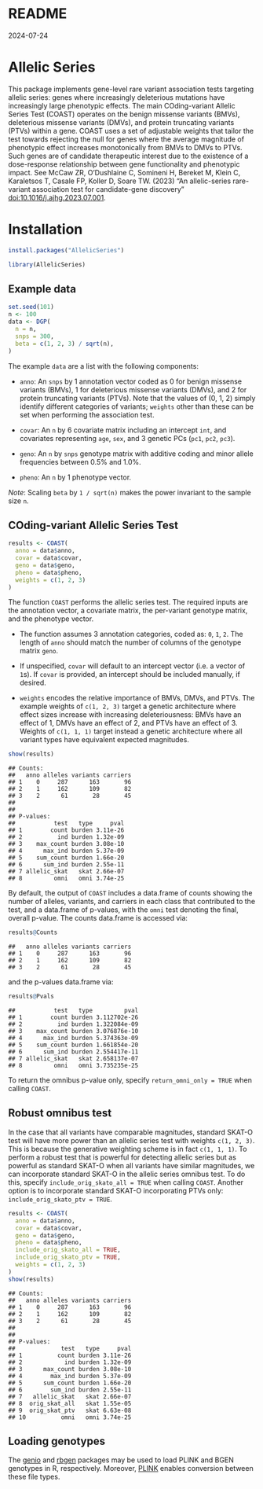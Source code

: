 README
================
2024-07-24

# Allelic Series

This package implements gene-level rare variant association tests
targeting allelic series: genes where increasingly deleterious mutations
have increasingly large phenotypic effects. The main COding-variant
Allelic Series Test (COAST) operates on the benign missense variants
(BMVs), deleterious missense variants (DMVs), and protein truncating
variants (PTVs) within a gene. COAST uses a set of adjustable weights
that tailor the test towards rejecting the null for genes where the
average magnitude of phenotypic effect increases monotonically from BMVs
to DMVs to PTVs. Such genes are of candidate therapeutic interest due to
the existence of a dose-response relationship between gene functionality
and phenotypic impact. See McCaw ZR, O’Dushlaine C, Somineni H, Bereket
M, Klein C, Karaletsos T, Casale FP, Koller D, Soare TW. (2023) “An
allelic-series rare-variant association test for candidate-gene
discovery”
[doi:10.1016/j.ajhg.2023.07.001](https://www.cell.com/ajhg/fulltext/S0002-9297(23)00241-0).

# Installation

``` r
install.packages("AllelicSeries")
```

``` r
library(AllelicSeries)
```

## Example data

``` r
set.seed(101)
n <- 100
data <- DGP(
  n = n,
  snps = 300,
  beta = c(1, 2, 3) / sqrt(n),
)
```

The example `data` are a list with the following components:

- `anno`: An `snps` by 1 annotation vector coded as 0 for benign
  missense variants (BMVs), 1 for deleterious missense variants (DMVs),
  and 2 for protein truncating variants (PTVs). Note that the values of
  (0, 1, 2) simply identify different categories of variants; `weights`
  other than these can be set when performing the association test.

- `covar`: An `n` by 6 covariate matrix including an intercept `int`,
  and covariates representing `age`, `sex`, and 3 genetic PCs (`pc1`,
  `pc2`, `pc3`).

- `geno`: An `n` by `snps` genotype matrix with additive coding and
  minor allele frequencies between 0.5% and 1.0%.

- `pheno`: An `n` by 1 phenotype vector.

*Note*: Scaling `beta` by `1 / sqrt(n)` makes the power invariant to the
sample size `n`.

## COding-variant Allelic Series Test

``` r
results <- COAST(
  anno = data$anno,
  covar = data$covar,
  geno = data$geno,
  pheno = data$pheno,
  weights = c(1, 2, 3)
)
```

The function `COAST` performs the allelic series test. The required
inputs are the annotation vector, a covariate matrix, the per-variant
genotype matrix, and the phenotype vector.

- The function assumes 3 annotation categories, coded as: `0`, `1`, `2`.
  The length of `anno` should match the number of columns of the
  genotype matrix `geno`.

- If unspecified, `covar` will default to an intercept vector (i.e. a
  vector of `1`s). If `covar` is provided, an intercept should be
  included manually, if desired.

- `weights` encodes the relative importance of BMVs, DMVs, and PTVs. The
  example weights of `c(1, 2, 3)` target a genetic architecture where
  effect sizes increase with increasing deleteriousness: BMVs have an
  effect of 1, DMVs have an effect of 2, and PTVs have an effect of 3.
  Weights of `c(1, 1, 1)` target instead a genetic architecture where
  all variant types have equivalent expected magnitudes.

``` r
show(results)
```

    ## Counts:
    ##   anno alleles variants carriers
    ## 1    0     287      163       96
    ## 2    1     162      109       82
    ## 3    2      61       28       45
    ## 
    ## 
    ## P-values:
    ##           test   type     pval
    ## 1        count burden 3.11e-26
    ## 2          ind burden 1.32e-09
    ## 3    max_count burden 3.08e-10
    ## 4      max_ind burden 5.37e-09
    ## 5    sum_count burden 1.66e-20
    ## 6      sum_ind burden 2.55e-11
    ## 7 allelic_skat   skat 2.66e-07
    ## 8         omni   omni 3.74e-25

By default, the output of `COAST` includes a data.frame of counts
showing the number of alleles, variants, and carriers in each class that
contributed to the test, and a data.frame of p-values, with the `omni`
test denoting the final, overall p-value. The counts data.frame is
accessed via:

``` r
results@Counts
```

    ##   anno alleles variants carriers
    ## 1    0     287      163       96
    ## 2    1     162      109       82
    ## 3    2      61       28       45

and the p-values data.frame via:

``` r
results@Pvals
```

    ##           test   type         pval
    ## 1        count burden 3.112702e-26
    ## 2          ind burden 1.322084e-09
    ## 3    max_count burden 3.076876e-10
    ## 4      max_ind burden 5.374363e-09
    ## 5    sum_count burden 1.661854e-20
    ## 6      sum_ind burden 2.554417e-11
    ## 7 allelic_skat   skat 2.658137e-07
    ## 8         omni   omni 3.735235e-25

To return the omnibus p-value only, specify `return_omni_only = TRUE`
when calling `COAST`.

## Robust omnibus test

In the case that all variants have comparable magnitudes, standard
SKAT-O test will have more power than an allelic series test with
weights `c(1, 2, 3)`. This is because the generative weighting scheme is
in fact `c(1, 1, 1)`. To perform a robust test that is powerful for
detecting allelic series but as powerful as standard SKAT-O when all
variants have similar magnitudes, we can incorporate standard SKAT-O in
the allelic series omnibus test. To do this, specify
`include_orig_skato_all = TRUE` when calling `COAST`. Another option is
to incorporate standard SKAT-O incorporating PTVs only:
`include_orig_skato_ptv = TRUE`.

``` r
results <- COAST(
  anno = data$anno,
  covar = data$covar,
  geno = data$geno,
  pheno = data$pheno,
  include_orig_skato_all = TRUE,
  include_orig_skato_ptv = TRUE,
  weights = c(1, 2, 3)
)
show(results)
```

    ## Counts:
    ##   anno alleles variants carriers
    ## 1    0     287      163       96
    ## 2    1     162      109       82
    ## 3    2      61       28       45
    ## 
    ## 
    ## P-values:
    ##             test   type     pval
    ## 1          count burden 3.11e-26
    ## 2            ind burden 1.32e-09
    ## 3      max_count burden 3.08e-10
    ## 4        max_ind burden 5.37e-09
    ## 5      sum_count burden 1.66e-20
    ## 6        sum_ind burden 2.55e-11
    ## 7   allelic_skat   skat 2.66e-07
    ## 8  orig_skat_all   skat 1.55e-05
    ## 9  orig_skat_ptv   skat 6.63e-08
    ## 10          omni   omni 3.74e-25

## Loading genotypes

The [genio](https://CRAN.R-project.org/package=genio) and
[rbgen](https://enkre.net/cgi-bin/code/bgen/wiki?name=rbgen) packages
may be used to load PLINK and BGEN genotypes in R, respectively.
Moreover, [PLINK](https://www.cog-genomics.org/plink/2.0/) enables
conversion between these file types.
